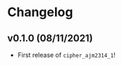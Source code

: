 # Changelog

<!--next-version-placeholder-->

## v0.1.0 (08/11/2021)

- First release of `cipher_ajm2314_1`!
